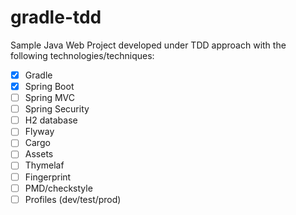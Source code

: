 # gradle-tdd
Sample Java Web Project developed under TDD approach with the following technologies/techniques:
- [x] Gradle
- [x] Spring Boot
- [ ] Spring MVC
- [ ] Spring Security
- [ ] H2 database
- [ ] Flyway
- [ ] Cargo
- [ ] Assets
- [ ] Thymelaf
- [ ] Fingerprint
- [ ] PMD/checkstyle
- [ ] Profiles (dev/test/prod)
